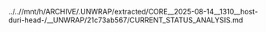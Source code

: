 ../..//mnt/h/ARCHIVE/.UNWRAP/extracted/CORE__2025-08-14__1310__host-duri-head-/__UNWRAP/21c73ab567/CURRENT_STATUS_ANALYSIS.md